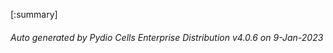 






[:summary]

###### Auto generated by Pydio Cells Enterprise Distribution v4.0.6 on 9-Jan-2023
